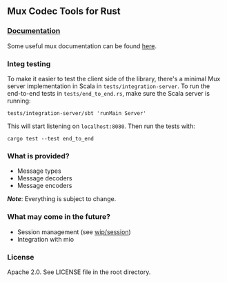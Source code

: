 ## Mux Codec Tools for Rust

### [Documentation](http://bryce-anderson.github.io/rust-mux/index.html)

Some useful mux documentation can be found
[here](https://github.com/twitter/finagle/blob/master/finagle-mux/src/main/scala/com/twitter/finagle/mux/package.scala).

### Integ testing

To make it easier to test the client side of the library, there's a minimal
Mux server implementation in Scala in `tests/integration-server`. To run the
end-to-end tests in `tests/end_to_end.rs`, make sure the Scala server is
running:

    tests/integration-server/sbt 'runMain Server'

This will start listening on `localhost:8080`. Then run the tests with:

    cargo test --test end_to_end


### What is provided?
- Message types
- Message decoders
- Message encoders

___Note___: Everything is subject to change.

### What may come in the future?
- Session management (see [wip/session](https://github.com/bryce-anderson/rust-mux/tree/wip/session))
- Integration with mio

### License
Apache 2.0. See LICENSE file in the root directory.
